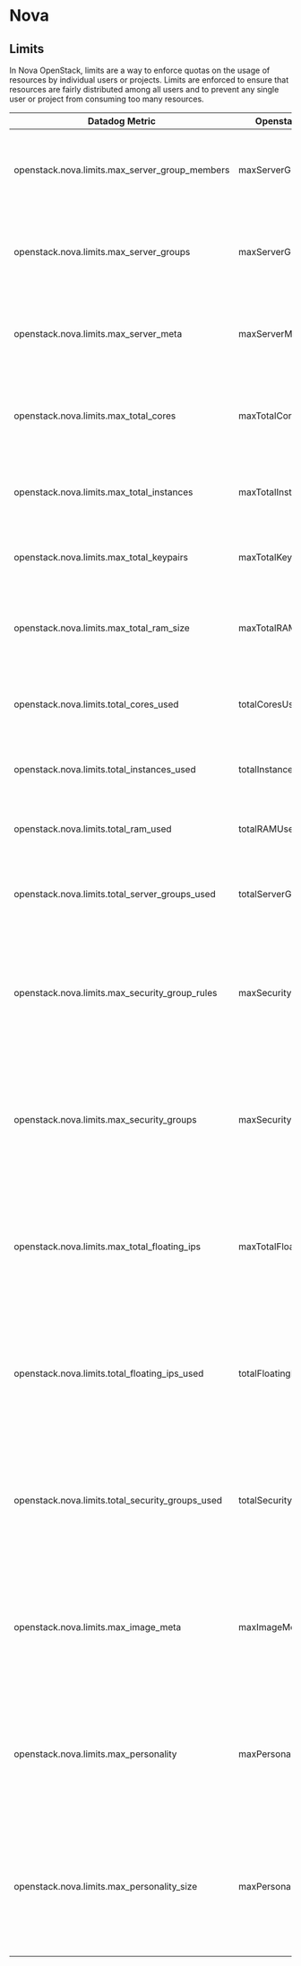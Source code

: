 # Nova

## Limits
In Nova OpenStack, limits are a way to enforce quotas on the usage of resources by individual users or projects. Limits are enforced to ensure that resources are fairly distributed among all users and to prevent any single user or project from consuming too many resources.

| Datadog Metric      | Openstack Metric | Description                                           |
|-----------------------|----------------|-------------------------------------------------------|
| openstack.nova.limits.max_server_group_members |maxServerGroupMembers| The number of allowed members for each server group.|  
|openstack.nova.limits.max_server_groups|maxServerGroups| The number of allowed server groups for each tenant. | 
|openstack.nova.limits.max_server_meta|maxServerMeta| The number of allowed metadata items for each server. |
|openstack.nova.limits.max_total_cores|maxTotalCores| The number of allowed server cores for each tenant.   |
|openstack.nova.limits.max_total_instances|maxTotalInstances| The number of allowed servers for each tenant.   |     
|openstack.nova.limits.max_total_keypairs|maxTotalKeypairs|The number of allowed key pairs for each user.|
|openstack.nova.limits.max_total_ram_size|maxTotalRAMSize|The amount of allowed server RAM, in MiB, for each tenant.|
|openstack.nova.limits.total_cores_used|totalCoresUsed|The number of used server cores in each tenant.|
|openstack.nova.limits.total_instances_used|totalInstancesUsed|The number of servers in each tenant.|
|openstack.nova.limits.total_ram_used|totalRAMUsed|The amount of used server RAM in each tenant.|
|openstack.nova.limits.total_server_groups_used|totalServerGroupsUsed|The number of used server groups in each tenant.|
|openstack.nova.limits.max_security_group_rules|maxSecurityGroupRules|The number of allowed rules for each security group. **Available until version 2.35**
|openstack.nova.limits.max_security_groups|maxSecurityGroups|The number of allowed security groups for each tenant. **Available until version 2.35**
|openstack.nova.limits.max_total_floating_ips|maxTotalFloatingIps|The number of allowed floating IP addresses for each tenant. **Available until version 2.35**
|openstack.nova.limits.total_floating_ips_used|totalFloatingIpsUsed|The number of used floating IP addresses in each tenant. **Available until version 2.35**
|openstack.nova.limits.total_security_groups_used|totalSecurityGroupsUsed|The number of used security groups in each tenant. **Available until version 2.35**
|openstack.nova.limits.max_image_meta|maxImageMeta|The number of allowed metadata items for each image. **Available until version 2.38**
|openstack.nova.limits.max_personality|maxPersonality|The number of allowed injected files for each tenant. **Available until version 2.56**
|openstack.nova.limits.max_personality_size|maxPersonalitySize|The number of allowed bytes of content for each injected file. **Available until version 2.56**



